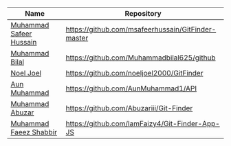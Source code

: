 | Name | Repository |
| ----------- | ----------- |
| [Muhammad Safeer Hussain](https://github.com/msafeerhussain/) | https://github.com/msafeerhussain/GitFinder-master |
| [Muhammad Bilal](https://github.com/Muhammadbilal625/) | https://github.com/Muhammadbilal625/github |
| [Noel Joel](https://github.com/noeljoel2000/) | https://github.com/noeljoel2000/GitFinder |
| [Aun Muhammad](https://github.com/AunMuhammad1/)| https://github.com/AunMuhammad1/API |
| [Muhammad Abuzar](https://github.com/Abuzariii/) | https://github.com/Abuzariii/Git-Finder |
| [Muhammad Faeez Shabbir](https://github.com/IamFaizy4/) | https://github.com/IamFaizy4/Git-Finder-App-JS |
